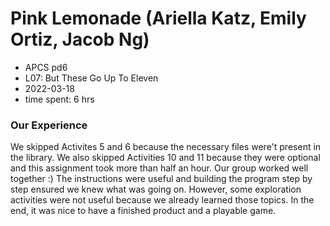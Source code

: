 # Pink Lemonade (Ariella Katz, Emily Ortiz, Jacob Ng)
* APCS pd6
* L07: But These Go Up To Eleven
* 2022-03-18
* time spent: 6 hrs

### Our Experience
We skipped Activites 5 and 6 because the necessary files were't present in the library. We also skipped Activities 10 and 11 because they were optional and this assignment took more than half an hour. Our group worked well together :) The instructions were useful and building the program step by step ensured we knew what was going on. However, some exploration activities were not useful because we already learned those topics. In the end, it was nice to have a finished product and a playable game.
